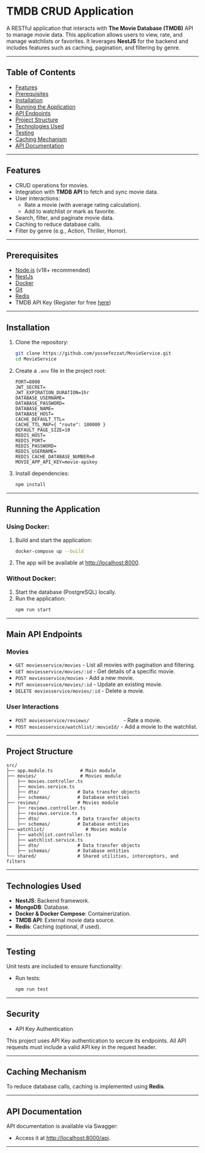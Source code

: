 # **TMDB CRUD Application**

A RESTful application that interacts with **The Movie Database (TMDB)** API to manage movie data. This application allows users to view, rate, and manage watchlists or favorites. It leverages **NestJS** for the backend and includes features such as caching, pagination, and filtering by genre.

---

## **Table of Contents**

- [Features](#features)
- [Prerequisites](#prerequisites)
- [Installation](#installation)
- [Running the Application](#running-the-application)
- [API Endpoints](#api-endpoints)
- [Project Structure](#project-structure)
- [Technologies Used](#technologies-used)
- [Testing](#testing)
- [Caching Mechanism](#caching-mechanism)
- [API Documentation](#api-documentation)

---

## **Features**

- CRUD operations for movies.
- Integration with **TMDB API** to fetch and sync movie data.
- User interactions:
  - Rate a movie (with average rating calculation).
  - Add to watchlist or mark as favorite.
- Search, filter, and paginate movie data.
- Caching to reduce database calls.
- Filter by genre (e.g., Action, Thriller, Horror).

---

## **Prerequisites**

- [Node.js](https://nodejs.org/) (v18+ recommended)
- [NestJs](https://docs.nestjs.com/)
- [Docker](https://www.docker.com/)
- [Git](https://git-scm.com/)
- [Redis](https://redis.io/)
- TMDB API Key (Register for free [here](https://www.themoviedb.org/))

---

## **Installation**

1. Clone the repository:
   ```bash
   git clone https://github.com/yossefezzat/MovieService.git
   cd MovieService
   ```

2. Create a `.env` file in the project root:
   ```env
   PORT=8000
   JWT_SECRET=
   JWT_EXPIRATION_DURATION=1hr
   DATABASE_USERNAME=
   DATABASE_PASSWORD=
   DATABASE_NAME=  
   DATABASE_HOST=
   CACHE_DEFAULT_TTL=
   CACHE_TTL_MAP={ "route": 180000 }
   DEFAULT_PAGE_SIZE=10
   REDIS_HOST=
   REDIS_PORT=
   REDIS_PASSWORD=
   REDIS_USERNAME=
   REDIS_CACHE_DATABASE_NUMBER=0
   MOVIE_APP_API_KEY=movie-apikey
   ```

3. Install dependencies:
   ```bash
   npm install
   ```

---

## **Running the Application**

### Using Docker:
1. Build and start the application:
   ```bash
   docker-compose up --build
   ```

2. The app will be available at [http://localhost:8000](http://localhost:8000).

### Without Docker:
1. Start the database (PostgreSQL) locally.
2. Run the application:
   ```bash
   npm run start
   ```

---

## **Main API Endpoints**

### **Movies**
- `GET moviesservice/movies` - List all movies with pagination and filtering.
- `GET moviesservice/movies/:id` - Get details of a specific movie.
- `POST moviesservice/movies` - Add a new movie.
- `PUT moviesservice/movies/:id` - Update an existing movie.
- `DELETE moviesservice/movies/:id` - Delete a movie.

### **User Interactions**
- `POST moviesservice/reviews/            ` - Rate a movie.
- `POST moviesservice/watchlist/:movieId/` - Add a movie to the watchlist.

---

## **Project Structure**

```
src/
├── app.module.ts          # Main module
├── movies/                # Movies module
│   ├── movies.controller.ts
│   ├── movies.service.ts
│   ├── dto/              # Data transfer objects
│   ├── schemas/          # Database entities
├── reviews/              # Movies module
│   ├── reviews.controller.ts
│   ├── reviews.service.ts
│   ├── dto/              # Data transfer objects
│   ├── schemas/          # Database entities
├── watchlist/               # Movies module
│   ├── watchlist.controller.ts
│   ├── watchlist.service.ts
│   ├── dto/              # Data transfer objects
│   ├── schemas/          # Database entities
└── shared/               # Shared utilities, interceptors, and filters
```

---

## **Technologies Used**

- **NestJS**: Backend framework.
- **MongoDB**: Database.
- **Docker & Docker Compose**: Containerization.
- **TMDB API**: External movie data source.
- **Redis**: Caching (optional, if used).

---

## **Testing**

Unit tests are included to ensure functionality:
- Run tests:
  ```bash
  npm run test
  ```

---

## **Security**

- API Key Authentication

This project uses API Key authentication to secure its endpoints. All API requests must include a valid API key in the request header.

---

## **Caching Mechanism**

To reduce database calls, caching is implemented using **Redis**.

---

## **API Documentation**

API documentation is available via Swagger:
- Access it at [http://localhost:8000/api](http://localhost:8000/api).

---
